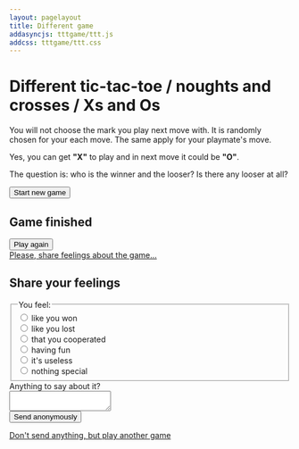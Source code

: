 ```yaml
--- 
layout: pagelayout 
title: Different game 
addasyncjs: tttgame/ttt.js
addcss: tttgame/ttt.css
---
```


# Different tic-tac-toe / noughts and crosses / Xs and Os

You will not choose the mark you play next move with. It is randomly chosen for your each move. The same apply for your playmate's move.

Yes, you can get **"X"** to play and in next move it could be **"O"**.

The question is: who is the winner and the looser? Is there any looser at all?

<div id="placegame" class="hidden">
    <div id="game-start">
        <button>Start new game</button>
    </div>
    <div id="game-settings"></div>
    <div id="game-finished">
        <h2>Game finished</h2>
        <div class="again"><button>Play again</button></div>
        <div class="give-feedback"><a href="#">Please, share feelings about the game...</a></div>
    </div>
    <div id="game-feedback">
        <h2>Share your feelings</h2>
        <div class="feedback-form">
            <form>
                <fieldset>
                    <legend>You feel:</legend>
                    <div>
                        <input type="radio" id="won" name="feeling" value="won" required>
                        <label for="won">like you won</label>
                    </div>
                    <div>
                        <input type="radio" id="lost" name="feeling" value="lost">
                        <label for="lost">like you lost</label>
                    </div>
                    <div>
                        <input type="radio" id="cooperated" name="feeling" value="cooperated">
                        <label for="cooperated">that you cooperated</label>
                    </div>
                    <div>
                        <input type="radio" id="havingfun" name="feeling" value="havingfun">
                        <label for="havingfun">having fun</label>
                    </div>
                    <div>
                        <input type="radio" id="useless" name="feeling" value="useless">
                        <label for="useless">it's useless</label>
                    </div>
                    <div>
                        <input type="radio" id="nofeeling" name="feeling" value="nofeeling">
                        <label for="nofeeling">nothing special</label>
                    </div>
                </fieldset>
                <div class="form-row">
                    <div><label for="comment">Anything to say about it?</label></div>
                    <textarea id="comment" name="comment" maxlength="3000"></textarea>
                </div>
                <input type="hidden" name="gameid" value="">
                <input type="hidden" name="history" value="">
                <div class="form-row">
                    <button type="submit">Send anonymously</button>
                </div>
                <p><a href="#" class="newgame">Don't send anything, but play another game</a></p>
            </form>
        </div>
    </div>
    <div id="game-info">
        <div class="who-is-playing"></div>
        <div class="next-token"></div>
    </div>
    <div id="game-board"></div>
    <dialog>
        <p>Thank you!</p>
        <button autofocus>👍🏻</button>
    </dialog>
</div>

